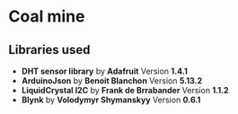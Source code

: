 # Coal mine

## Libraries used
 - **DHT sensor library** by **Adafruit** Version **1.4.1**
 - **ArduinoJson** by **Benoit Blanchon** Version **5.13.2**
 - **LiquidCrystal I2C** by **Frank de Brrabander** Version **1.1.2**
 - **Blynk** by **Volodymyr Shymanskyy** Version **0.6.1**
